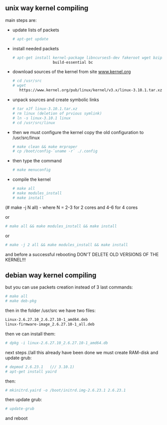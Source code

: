 ## unix way kernel compiling
main steps are:
- update lists of packets
  ```sh
  # apt-get update 
  ```

- install needed packets
  ```sh
  # apt-get install kernel-package libncurses5-dev fakeroot wget bzip2 
                    build-essential bc
  ```

- download sources of the kernel from site www.kernel.org
  ```sh
  # cd /usr/src                                                         
  # wget
     https://www.kernel.org/pub/linux/kernel/v3.x/linux-3.10.1.tar.xz  
  ```

- unpack sources and create symbolic links
  ```sh 
  # tar xJf linux-3.10.1.tar.xz
  # rm linux (deletion of prvious symlink)
  # ln -s linux-3.10.1 linux
  # cd /usr/src/linux
  ```

- then we must configure the kernel
   copy the old configuration to /usr/src/linux
   ```sh
   # make clean && make mrproper
   # cp /boot/config-`uname -r` ./.config                               
   ```

- then type the command
  ```sh
  # make menuconfig                                                    
  ```

- compile the kernel
  ```sh
  # make all
  # make modules_install  
  # make install
  ```
 (# make -j N all) - where N = 2-3 for 2 cores and 4-6 for 4 cores

  or 
  ```sh
  # make all && make modules_install && make install
  ```
 
  or 
  ```sh
  # make -j 2 all && make modules_install && make install
  ```

and before a successful rebooting
DON'T DELETE OLD VERSIONS OF THE KERNEL!!!


## debian way kernel compiling 
but you can use packets creation instead of 3 last commands:
```sh
# make all              
# make deb-pkg 
```

then in the folder /usr/src we have two files:
```sh
Linux-2.6.27.10_2.6.27.10-1_amd64.deb 
linux-firmware-image_2.6.27.10-1_all.deb
```

then ve can install them:
```sh
# dpkg -i linux-2.6.27.10_2.6.27.10-1_amd64.db
```

next steps //all this already have been done
we must create RAM-disk and update grub:
```sh
# depmod 2.6.23.1   (// 3.10.1)
# apt-get install yaird 
```

then:
```sh
# mkinitrd.yaird -o /boot/initrd.img-2.6.23.1 2.6.23.1
```

then update grub:
```sh
# update-grub
```

and reboot

